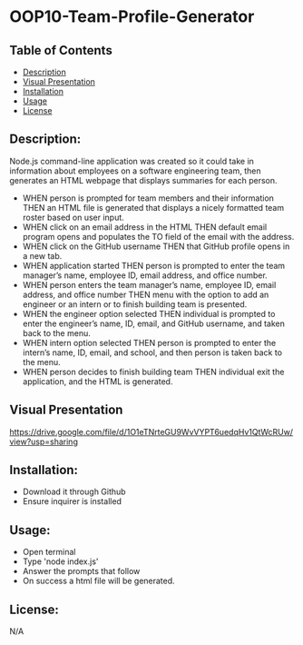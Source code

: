 # OOP10-Team-Profile-Generator

## Table of Contents
* [Description](https://github.com/T8886/OOP10-Team-Profile-Generator#description)
* [Visual Presentation](https://github.com/T8886/OOP10-Team-Profile-Generator#visual-presentation)
* [Installation](https://github.com/T8886/OOP10-Team-Profile-Generator#installation)
* [Usage](https://github.com/T8886/OOP10-Team-Profile-Generator#usage)
* [License](https://github.com/T8886/OOP10-Team-Profile-Generator#license)

## Description:
Node.js command-line application was created so it could take in information about employees on a software engineering team, then generates an HTML webpage that displays summaries for each person. 
* WHEN person is prompted for team members and their information THEN an HTML file is generated that displays a nicely formatted team roster based on user input.
* WHEN click on an email address in the HTML THEN default email program opens and populates the TO field of the email with the address.
* WHEN click on the GitHub username THEN that GitHub profile opens in a new tab.
* WHEN application started THEN person is prompted to enter the team manager’s name, employee ID, email address, and office number.
* WHEN person enters the team manager’s name, employee ID, email address, and office number THEN menu with the option to add an engineer or an intern or to finish building team is presented.
* WHEN the engineer option selected THEN individual is prompted to enter the engineer’s name, ID, email, and GitHub username, and taken back to the menu.
* WHEN intern option selected THEN person is prompted to enter the intern’s name, ID, email, and school, and then person is taken back to the menu.
* WHEN person decides to finish building team THEN individual exit the application, and the HTML is generated.

##  Visual Presentation
https://drive.google.com/file/d/1O1eTNrteGU9WvVYPT6uedqHv1QtWcRUw/view?usp=sharing

## Installation:
* Download it through Github
* Ensure inquirer is installed

## Usage:
* Open terminal
* Type 'node index.js'
* Answer the prompts that follow
* On success a html file will be generated.

## License:
N/A
